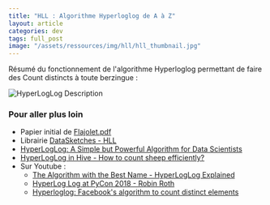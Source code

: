 ```yaml
---
title: "HLL : Algorithme Hyperloglog de A à Z" 
layout: article
categories: dev
tags: full_post
image: "/assets/ressources/img/hll/hll_thumbnail.jpg"
---
```


Résumé du fonctionnement de l'algorithme Hyperloglog permettant de faire des Count distincts à toute berzingue :

<!--more-->

![HyperLogLog Description](../assets/ressources/img/hll/HLL_embedded_fonts_compressed.svg)

### Pour aller plus loin

- Papier initial de [Flajolet.pdf](http://algo.inria.fr/flajolet/Publications/FlFuGaMe07.pdf)
- Librairie [DataSketches - HLL](https://datasketches.apache.org/docs/HLL/HLL.html)
- [HyperLogLog: A Simple but Powerful Algorithm for Data Scientists](https://towardsdatascience.com/hyperloglog-a-simple-but-powerful-algorithm-for-data-scientists-aed50fe47869)
- [HyperLogLog in Hive - How to count sheep efficiently?](https://fr.slideshare.net/bzamecnik/hyperloglog-in-hive-how-to-count-sheep-efficiently)
- Sur Youtube : 
  - [The Algorithm with the Best Name - HyperLogLog Explained](https://www.youtube.com/watch?v=2PlrMCiUN_s)
  - [HyperLog Log at PyCon 2018 - Robin Roth](https://www.youtube.com/watch?v=jD2d7jr7z1Q)
  - [Hyperloglog: Facebook's algorithm to count distinct elements](https://www.youtube.com/watch?v=eV1haPUt0NU)
